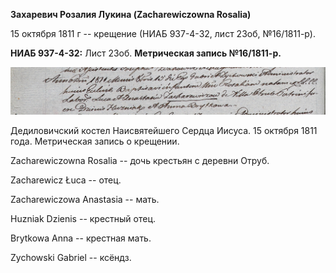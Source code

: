 **Захаревич Розалия Лукина (Zacharewiczowna Rosalia)**

15 октября 1811 г -- крещение (НИАБ 937-4-32, лист 23об, №16/1811-р).

**НИАБ 937-4-32:** Лист 23об. **Метрическая запись №16/1811-р.**

![](./media/9733731218ebacbb4d360dadba0fb0c7bf07654a.png)

Дедиловичский костел Наисвятейшего Сердца Иисуса. 15 октября 1811 года.
Метрическая запись о крещении.

Zacharewiczowna Rosalia -- дочь крестьян с деревни Отруб.

Zacharewicz Łuca -- отец.

Zacharewiczowa Anastasia -- мать.

Huzniak Dzienis -- крестный отец.

Brytkowa Anna -- крестная мать.

Zychowski Gabriel -- ксёндз.
